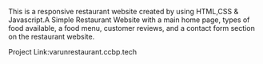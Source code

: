 This is a responsive restaurant website created by using HTML,CSS & Javascript.A Simple Restaurant Website with a main home page, types of food available, a food menu, customer reviews, and a contact form section on the restaurant website.

Project Link:varunrestaurant.ccbp.tech

